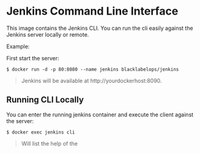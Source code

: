 # Jenkins Command Line Interface

This image contains the Jenkins CLI. You can run the cli easily against the Jenkins server locally or remote.

Example:

First start the server:

~~~~
$ docker run -d -p 80:8080 --name jenkins blacklabelops/jenkins
~~~~

> Jenkins will be available at http://yourdockerhost:8090.

## Running CLI Locally

You can enter the running jenkins container and execute the client against the server:

~~~~
$ docker exec jenkins cli
~~~~

> Will list the help of the 
